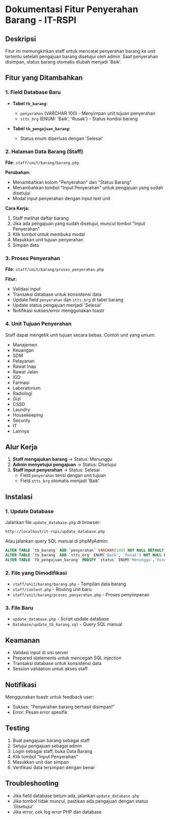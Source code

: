 # Dokumentasi Fitur Penyerahan Barang - IT-RSPI

## Deskripsi
Fitur ini memungkinkan staff untuk mencatat penyerahan barang ke unit tertentu setelah pengajuan barang disetujui oleh admin. Saat penyerahan disimpan, status barang otomatis diubah menjadi 'Baik'.

## Fitur yang Ditambahkan

### 1. Field Database Baru
- **Tabel `tb_barang`:**
  - `penyerahan` (VARCHAR 100) - Menyimpan unit tujuan penyerahan
  - `stts_brg` (ENUM: 'Baik', 'Rusak') - Status kondisi barang

- **Tabel `tb_pengajuan_barang`:**
  - Status enum diperluas dengan 'Selesai'

### 2. Halaman Data Barang (Staff)
**File:** `staff/unit/barang/barang.php`

**Perubahan:**
- Menambahkan kolom "Penyerahan" dan "Status Barang"
- Menambahkan tombol "Input Penyerahan" untuk pengajuan yang sudah disetujui
- Modal input penyerahan dengan input text unit

**Cara Kerja:**
1. Staff melihat daftar barang
2. Jika ada pengajuan yang sudah disetujui, muncul tombol "Input Penyerahan"
3. Klik tombol untuk membuka modal
4. Masukkan unit tujuan penyerahan
5. Simpan data

### 3. Proses Penyerahan
**File:** `staff/unit/barang/proses_penyerahan.php`

**Fitur:**
- Validasi input
- Transaksi database untuk konsistensi data
- Update field `penyerahan` dan `stts_brg` di tabel barang
- Update status pengajuan menjadi 'Selesai'
- Notifikasi sukses/error menggunakan toastr

### 4. Unit Tujuan Penyerahan
Staff dapat mengetik unit tujuan secara bebas. Contoh unit yang umum:
- Manajemen
- Keuangan
- SDM
- Pelayanan
- Rawat Inap
- Rawat Jalan
- IGD
- Farmasi
- Laboratorium
- Radiologi
- Gizi
- CSSD
- Laundry
- Housekeeping
- Security
- IT
- Lainnya

## Alur Kerja

1. **Staff mengajukan barang** → Status: Menunggu
2. **Admin menyetujui pengajuan** → Status: Disetujui
3. **Staff input penyerahan** → Status: Selesai
   - Field `penyerahan` terisi dengan unit tujuan
   - Field `stts_brg` otomatis menjadi 'Baik'

## Instalasi

### 1. Update Database
Jalankan file `update_database.php` di browser:
```
http://localhost/it-rspi/update_database.php
```

Atau jalankan query SQL manual di phpMyAdmin:
```sql
ALTER TABLE `tb_barang` ADD `penyerahan` VARCHAR(100) NOT NULL DEFAULT '' AFTER `stok`;
ALTER TABLE `tb_barang` ADD `stts_brg` ENUM('Baik', 'Rusak') NOT NULL DEFAULT 'Baik' AFTER `penyerahan`;
ALTER TABLE `tb_pengajuan_barang` MODIFY `status` ENUM('Menunggu','Disetujui','Ditolak','Selesai') DEFAULT 'Menunggu';
```

### 2. File yang Dimodifikasi
- `staff/unit/barang/barang.php` - Tampilan data barang
- `staff/content.php` - Routing unit baru
- `staff/unit/barang/proses_penyerahan.php` - Proses penyimpanan

### 3. File Baru
- `update_database.php` - Script update database
- `Database/update_tb_barang.sql` - Query SQL manual

## Keamanan
- Validasi input di sisi server
- Prepared statements untuk mencegah SQL injection
- Transaksi database untuk konsistensi data
- Session validation untuk akses staff

## Notifikasi
Menggunakan toastr untuk feedback user:
- Sukses: "Penyerahan barang berhasil disimpan!"
- Error: Pesan error spesifik

## Testing
1. Buat pengajuan barang sebagai staff
2. Setujui pengajuan sebagai admin
3. Login sebagai staff, buka Data Barang
4. Klik tombol "Input Penyerahan"
5. Masukkan unit dan simpan
6. Verifikasi data tersimpan dengan benar

## Troubleshooting
- Jika field database belum ada, jalankan `update_database.php`
- Jika tombol tidak muncul, pastikan ada pengajuan dengan status 'Disetujui'
- Jika error, cek log error PHP dan database 